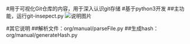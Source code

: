 

#用于可视化Git仓库的内容，用于深入认识git存储
#基于python3开发
##主功能，运行git-insepect.py
![说明图片](http://yanglikun.github.io/github/git-inspect.png)

#其它说明
##解析文件：org/manual/parseFile.py
##生成hash：org/manual/generateHash.py